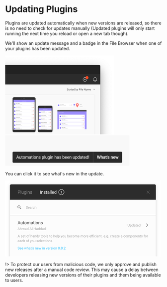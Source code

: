 # Updating Plugins

Plugins are updated automatically when new versions are released, so there is no need to check for updates manually (Updated plugins will only start running the next time you reload or open a new tab though).

We'll show an update message and a badge in the File Browser when one of your plugins has been updated.

<img src="images/updates.png" width="350">

<img src="images/updateToast.jpg" width="400">

You can click it to see what's new in the update.

<img src="images/whatsnew.png" width="500">

!> To protect our users from malicious code, we only approve and publish new releases after a manual code review. This may cause a delay between developers releasing new versions of their plugins and them being available to users.
